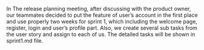 In The release planning meeting, after discussing with the product owner, our teammates decided to put the feature of user’s account in the first place and use properly two weeks for sprint 1, which including the welcome page, register, login and user’s profile part. 
Also, we create several sub tasks from the user story and assign to each of us. The detailed tasks will be shown in sprint1.md file. 
